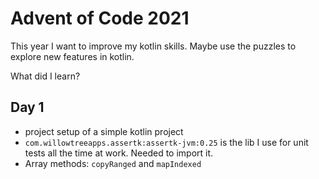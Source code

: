 # Advent of Code 2021

This year I want to improve my kotlin skills. Maybe use the puzzles to explore new features in kotlin.

What did I learn?

## Day 1

* project setup of a simple kotlin project
* `com.willowtreeapps.assertk:assertk-jvm:0.25` is the lib I use for unit tests all the time at work. Needed to import
  it.
* Array methods: `copyRanged` and `mapIndexed`